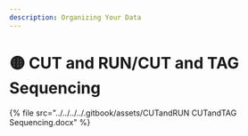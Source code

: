 ```yaml
---
description: Organizing Your Data
---
```


# 🟡 CUT and RUN/CUT and TAG Sequencing



{% file src="../../../../.gitbook/assets/CUTandRUN CUTandTAG Sequencing.docx" %}
